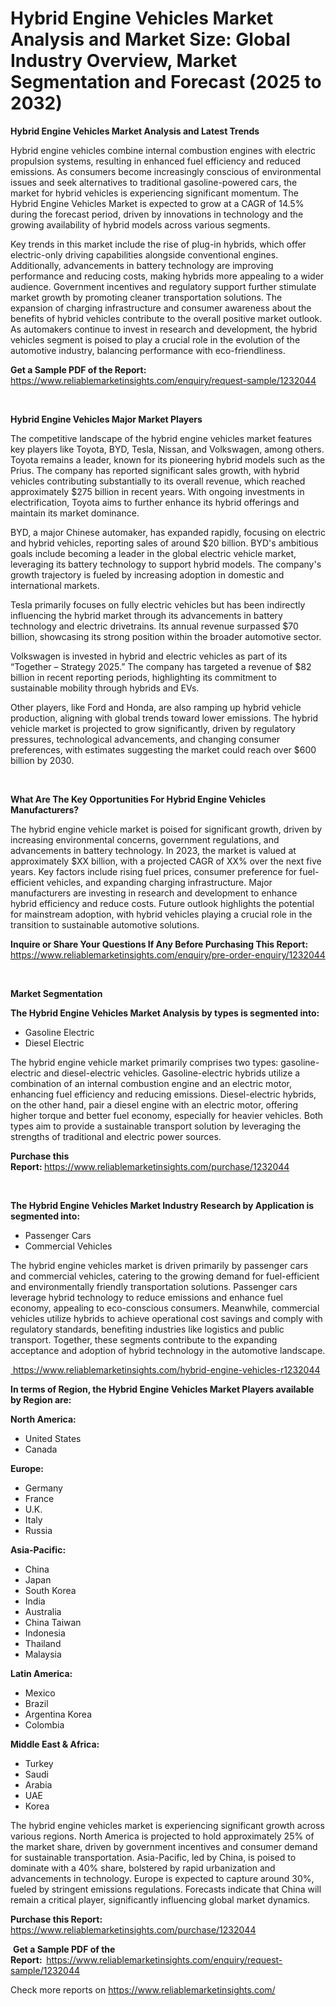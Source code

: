 <p><h1>Hybrid Engine Vehicles Market Analysis and Market Size: Global Industry Overview, Market Segmentation and Forecast (2025 to 2032)</h1></p><p><strong>Hybrid Engine Vehicles Market Analysis and Latest Trends</strong></p>
<p><p>Hybrid engine vehicles combine internal combustion engines with electric propulsion systems, resulting in enhanced fuel efficiency and reduced emissions. As consumers become increasingly conscious of environmental issues and seek alternatives to traditional gasoline-powered cars, the market for hybrid vehicles is experiencing significant momentum. The Hybrid Engine Vehicles Market is expected to grow at a CAGR of 14.5% during the forecast period, driven by innovations in technology and the growing availability of hybrid models across various segments. </p><p>Key trends in this market include the rise of plug-in hybrids, which offer electric-only driving capabilities alongside conventional engines. Additionally, advancements in battery technology are improving performance and reducing costs, making hybrids more appealing to a wider audience. Government incentives and regulatory support further stimulate market growth by promoting cleaner transportation solutions. The expansion of charging infrastructure and consumer awareness about the benefits of hybrid vehicles contribute to the overall positive market outlook. As automakers continue to invest in research and development, the hybrid vehicles segment is poised to play a crucial role in the evolution of the automotive industry, balancing performance with eco-friendliness.</p></p>
<p><strong>Get a Sample PDF of the Report:&nbsp;</strong> <a href="https://www.reliablemarketinsights.com/enquiry/request-sample/1232044?utm_campaign=3523&utm_medium=2&utm_source=Github&utm_content=ia&utm_term=30032025&utm_id=hybrid-engine-vehicles">https://www.reliablemarketinsights.com/enquiry/request-sample/1232044</a></p>
<p>&nbsp;</p>
<p><strong>Hybrid Engine Vehicles Major Market Players</strong></p>
<p><p>The competitive landscape of the hybrid engine vehicles market features key players like Toyota, BYD, Tesla, Nissan, and Volkswagen, among others. Toyota remains a leader, known for its pioneering hybrid models such as the Prius. The company has reported significant sales growth, with hybrid vehicles contributing substantially to its overall revenue, which reached approximately $275 billion in recent years. With ongoing investments in electrification, Toyota aims to further enhance its hybrid offerings and maintain its market dominance.</p><p>BYD, a major Chinese automaker, has expanded rapidly, focusing on electric and hybrid vehicles, reporting sales of around $20 billion. BYD's ambitious goals include becoming a leader in the global electric vehicle market, leveraging its battery technology to support hybrid models. The company's growth trajectory is fueled by increasing adoption in domestic and international markets.</p><p>Tesla primarily focuses on fully electric vehicles but has been indirectly influencing the hybrid market through its advancements in battery technology and electric drivetrains. Its annual revenue surpassed $70 billion, showcasing its strong position within the broader automotive sector.</p><p>Volkswagen is invested in hybrid and electric vehicles as part of its “Together – Strategy 2025.” The company has targeted a revenue of $82 billion in recent reporting periods, highlighting its commitment to sustainable mobility through hybrids and EVs.</p><p>Other players, like Ford and Honda, are also ramping up hybrid vehicle production, aligning with global trends toward lower emissions. The hybrid vehicle market is projected to grow significantly, driven by regulatory pressures, technological advancements, and changing consumer preferences, with estimates suggesting the market could reach over $600 billion by 2030.</p></p>
<p>&nbsp;</p>
<p><strong>What Are The Key Opportunities For Hybrid Engine Vehicles Manufacturers?</strong></p>
<p><p>The hybrid engine vehicle market is poised for significant growth, driven by increasing environmental concerns, government regulations, and advancements in battery technology. In 2023, the market is valued at approximately $XX billion, with a projected CAGR of XX% over the next five years. Key factors include rising fuel prices, consumer preference for fuel-efficient vehicles, and expanding charging infrastructure. Major manufacturers are investing in research and development to enhance hybrid efficiency and reduce costs. Future outlook highlights the potential for mainstream adoption, with hybrid vehicles playing a crucial role in the transition to sustainable automotive solutions.</p></p>
<p><strong>Inquire or Share Your Questions If Any Before Purchasing This Report:</strong> <a href="https://www.reliablemarketinsights.com/enquiry/pre-order-enquiry/1232044?utm_campaign=3523&utm_medium=2&utm_source=Github&utm_content=ia&utm_term=30032025&utm_id=hybrid-engine-vehicles">https://www.reliablemarketinsights.com/enquiry/pre-order-enquiry/1232044</a></p>
<p>&nbsp;</p>
<p><strong>Market Segmentation</strong></p>
<p><strong>The Hybrid Engine Vehicles Market Analysis by types is segmented into:</strong></p>
<p><ul><li>Gasoline Electric</li><li>Diesel Electric</li></ul></p>
<p><p>The hybrid engine vehicle market primarily comprises two types: gasoline-electric and diesel-electric vehicles. Gasoline-electric hybrids utilize a combination of an internal combustion engine and an electric motor, enhancing fuel efficiency and reducing emissions. Diesel-electric hybrids, on the other hand, pair a diesel engine with an electric motor, offering higher torque and better fuel economy, especially for heavier vehicles. Both types aim to provide a sustainable transport solution by leveraging the strengths of traditional and electric power sources.</p></p>
<p><strong>Purchase this Report:&nbsp;</strong><a href="https://www.reliablemarketinsights.com/purchase/1232044?utm_campaign=3523&utm_medium=2&utm_source=Github&utm_content=ia&utm_term=30032025&utm_id=hybrid-engine-vehicles">https://www.reliablemarketinsights.com/purchase/1232044</a></p>
<p>&nbsp;</p>
<p><strong>The Hybrid Engine Vehicles Market Industry Research by Application is segmented into:</strong></p>
<p><ul><li>Passenger Cars</li><li>Commercial Vehicles</li></ul></p>
<p><p>The hybrid engine vehicles market is driven primarily by passenger cars and commercial vehicles, catering to the growing demand for fuel-efficient and environmentally friendly transportation solutions. Passenger cars leverage hybrid technology to reduce emissions and enhance fuel economy, appealing to eco-conscious consumers. Meanwhile, commercial vehicles utilize hybrids to achieve operational cost savings and comply with regulatory standards, benefiting industries like logistics and public transport. Together, these segments contribute to the expanding acceptance and adoption of hybrid technology in the automotive landscape.</p></p>
<p><a href="https://www.reliablemarketinsights.com/hybrid-engine-vehicles-r1232044?utm_campaign=3523&utm_medium=2&utm_source=Github&utm_content=ia&utm_term=30032025&utm_id=hybrid-engine-vehicles">&nbsp;https://www.reliablemarketinsights.com/hybrid-engine-vehicles-r1232044</a></p>
<p><strong>In terms of Region, the Hybrid Engine Vehicles Market Players available by Region are:</strong></p>
<p>
    <p> <strong> North America: </strong>
        <ul>
            <li>United States</li>
            <li>Canada</li>
        </ul>
        </p> 
    <p> <strong> Europe: </strong>
        <ul>
            <li>Germany</li>
            <li>France</li>
            <li>U.K.</li>
            <li>Italy</li>
            <li>Russia</li>
        </ul>
        </p> 
    <p> <strong> Asia-Pacific: </strong>
        <ul>
            <li>China</li>
            <li>Japan</li>
            <li>South Korea</li>
            <li>India</li>
            <li>Australia</li>
            <li>China Taiwan</li>
            <li>Indonesia</li>
            <li>Thailand</li>
            <li>Malaysia</li>
        </ul>
        </p> 
    <p> <strong> Latin America: </strong>
        <ul>
            <li>Mexico</li>
            <li>Brazil</li>
            <li>Argentina Korea</li>
            <li>Colombia</li>
        </ul>
        </p> 
    <p> <strong> Middle East & Africa: </strong>
        <ul>
            <li>Turkey</li>
            <li>Saudi</li>
            <li>Arabia</li>
            <li>UAE</li>
            <li>Korea</li>
        </ul>
    </p>
    </p>
<p><p>The hybrid engine vehicles market is experiencing significant growth across various regions. North America is projected to hold approximately 25% of the market share, driven by government incentives and consumer demand for sustainable transportation. Asia-Pacific, led by China, is poised to dominate with a 40% share, bolstered by rapid urbanization and advancements in technology. Europe is expected to capture around 30%, fueled by stringent emissions regulations. Forecasts indicate that China will remain a critical player, significantly influencing global market dynamics.</p></p>
<p><strong>Purchase this Report: </strong><a href="https://www.reliablemarketinsights.com/purchase/1232044?utm_campaign=3523&utm_medium=2&utm_source=Github&utm_content=ia&utm_term=30032025&utm_id=hybrid-engine-vehicles">https://www.reliablemarketinsights.com/purchase/1232044</a></p>
<p>&nbsp;<strong>Get a Sample PDF of the Report:&nbsp;&nbsp;</strong><a href="https://www.reliablemarketinsights.com/enquiry/request-sample/1232044?utm_campaign=3523&utm_medium=2&utm_source=Github&utm_content=ia&utm_term=30032025&utm_id=hybrid-engine-vehicles">https://www.reliablemarketinsights.com/enquiry/request-sample/1232044</a></p>
<p><strong></strong></p>
<p>Check more reports on <a href="https://www.reliablemarketinsights.com/?utm_campaign=3523&utm_medium=2&utm_source=Github&utm_content=ia&utm_term=30032025&utm_id=hybrid-engine-vehicles">https://www.reliablemarketinsights.com/</a></p>